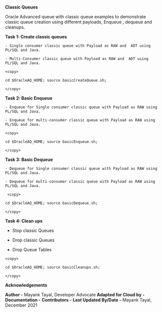 **Classic Queues**

Oracle Advanced queue with classic queue examples to demonstrate classic queue creation using different payloads, Enqueue , dequeue and cleanups.

**Task 1: Create classic queues**

    - Single consumer classic queue with Payload as RAW and  ADT using PL/SQL and Java.

    - Multi-Consumer classic queue with Payload as RAW and  ADT using PL/SQL and Java.
    
    <copy>
    
    cd $OracleAQ_HOME; source basicCreateQueue.sh;
    
    </copy>
    

**Task 2: Basic Enqueue**

    - Enqueue for Single consumer classic queue with Payload as RAW using PL/SQL and Java.

    - Enqueue for multi-consumer classic queue with Payload as RAW using PL/SQL and Java.
    
    <copy>
    
    cd $OracleAQ_HOME; source basicEnqueue.sh;
    
    </copy>

**Task 3: Basic Dequeue**

    - Dequeue for Single consumer classic queue with Payload as RAW using PL/SQL and Java.

    - Dequeue for multi-consumer classic queue with Payload as RAW using PL/SQL and Java.
    
     <copy>
    
    cd $OracleAQ_HOME; source basicDequeue.sh;
    
    </copy>

**Task 4: Clean ups**

   - Stop classic Queues
   
   - Drop classic Queues 
   
   - Drop Queue Tables

    <copy>
    
    cd $OracleAQ_HOME; source basicCleanups.sh;
    
    </copy>
    
    
    
**Acknowledgements**

**Author -** Mayank Tayal, Developer Advocate 
**Adapted for Cloud by -** 
**Documentation -** 
**Contributors -** 
**Last Updated By/Date -** Mayank Tayal, December 2021
